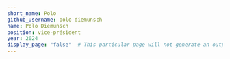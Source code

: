 ```yaml
---
short_name: Polo
github_username: polo-diemunsch
name: Polo Diemunsch
position: vice-président
year: 2024
display_page: "false"  # This particular page will not generate an output page
---
```



